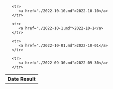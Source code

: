 <html>
 <body>
   <table>
     <tr>
       <th>Date Result</th>
     </tr>
     
       <tr>
          <a href="./2022-10-10.md">2022-10-10</a>
       </tr>  
    
       <tr>
          <a href="./2022-10-1.md">2022-10-1</a>
       </tr>  
    
       <tr>
          <a href="./2022-10-01.md">2022-10-01</a>
       </tr>  
    
       <tr>
          <a href="./2022-09-30.md">2022-09-30</a>
       </tr>  
    
   </table>
 </body>
</html>
